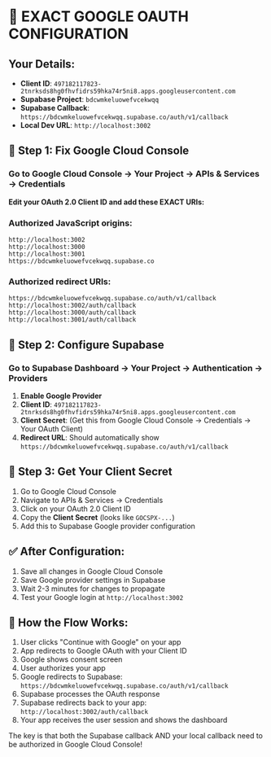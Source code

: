 # 🎯 EXACT GOOGLE OAUTH CONFIGURATION

## Your Details:
- **Client ID**: `497182117823-2tnrksds8hg0fhvfidrs59hka74r5ni8.apps.googleusercontent.com`
- **Supabase Project**: `bdcwmkeluowefvcekwqq`
- **Supabase Callback**: `https://bdcwmkeluowefvcekwqq.supabase.co/auth/v1/callback`
- **Local Dev URL**: `http://localhost:3002`

## 🔧 Step 1: Fix Google Cloud Console

### Go to Google Cloud Console → Your Project → APIs & Services → Credentials

**Edit your OAuth 2.0 Client ID and add these EXACT URIs:**

### Authorized JavaScript origins:
```
http://localhost:3002
http://localhost:3000
http://localhost:3001
https://bdcwmkeluowefvcekwqq.supabase.co
```

### Authorized redirect URIs:
```
https://bdcwmkeluowefvcekwqq.supabase.co/auth/v1/callback
http://localhost:3002/auth/callback
http://localhost:3000/auth/callback
http://localhost:3001/auth/callback
```

## 🔧 Step 2: Configure Supabase

### Go to Supabase Dashboard → Your Project → Authentication → Providers

1. **Enable Google Provider**
2. **Client ID**: `497182117823-2tnrksds8hg0fhvfidrs59hka74r5ni8.apps.googleusercontent.com`
3. **Client Secret**: (Get this from Google Cloud Console → Credentials → Your OAuth Client)
4. **Redirect URL**: Should automatically show `https://bdcwmkeluowefvcekwqq.supabase.co/auth/v1/callback`

## 🔧 Step 3: Get Your Client Secret

1. Go to Google Cloud Console
2. Navigate to APIs & Services → Credentials
3. Click on your OAuth 2.0 Client ID
4. Copy the **Client Secret** (looks like `GOCSPX-...`)
5. Add this to Supabase Google provider configuration

## ✅ After Configuration:

1. Save all changes in Google Cloud Console
2. Save Google provider settings in Supabase
3. Wait 2-3 minutes for changes to propagate
4. Test your Google login at `http://localhost:3002`

## 🚀 How the Flow Works:

1. User clicks "Continue with Google" on your app
2. App redirects to Google OAuth with your Client ID
3. Google shows consent screen
4. User authorizes your app
5. Google redirects to Supabase: `https://bdcwmkeluowefvcekwqq.supabase.co/auth/v1/callback`
6. Supabase processes the OAuth response
7. Supabase redirects back to your app: `http://localhost:3002/auth/callback`
8. Your app receives the user session and shows the dashboard

The key is that both the Supabase callback AND your local callback need to be authorized in Google Cloud Console!
